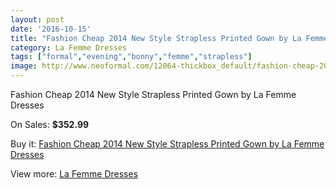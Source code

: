 ```yaml
---
layout: post
date: '2016-10-15'
title: "Fashion Cheap 2014 New Style Strapless Printed Gown by La Femme Dresses"
category: La Femme Dresses
tags: ["formal","evening","bonny","femme","strapless"]
image: http://www.neoformal.com/12064-thickbox_default/fashion-cheap-2014-new-style-strapless-printed-gown-by-la-femme-dresses.jpg
---
```

Fashion Cheap 2014 New Style Strapless Printed Gown by La Femme Dresses

On Sales: **$352.99**
<a href="https://www.neoformal.com/en/la-femme-dresses-2014/4309-fashion-cheap-2014-new-style-strapless-printed-gown-by-la-femme-dresses.html"><amp-img layout="responsive" width="600" height="600" src="//www.neoformal.com/12064-thickbox_default/fashion-cheap-2014-new-style-strapless-printed-gown-by-la-femme-dresses.jpg" alt="Fashion Cheap 2014 New Style Strapless Printed Gown by La Femme Dresses 0" /></a>
<a href="https://www.neoformal.com/en/la-femme-dresses-2014/4309-fashion-cheap-2014-new-style-strapless-printed-gown-by-la-femme-dresses.html"><amp-img layout="responsive" width="600" height="600" src="//www.neoformal.com/12065-thickbox_default/fashion-cheap-2014-new-style-strapless-printed-gown-by-la-femme-dresses.jpg" alt="Fashion Cheap 2014 New Style Strapless Printed Gown by La Femme Dresses 1" /></a>

Buy it: [Fashion Cheap 2014 New Style Strapless Printed Gown by La Femme Dresses](https://www.neoformal.com/en/la-femme-dresses-2014/4309-fashion-cheap-2014-new-style-strapless-printed-gown-by-la-femme-dresses.html "Fashion Cheap 2014 New Style Strapless Printed Gown by La Femme Dresses")

View more: [La Femme Dresses](https://www.neoformal.com/en/56-la-femme-dresses-2014 "La Femme Dresses")